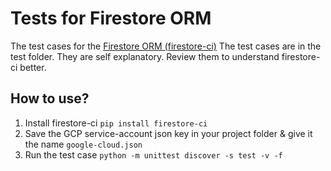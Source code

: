 # Tests for Firestore ORM

The test cases for the [Firestore ORM (firestore-ci)](https://github.com/crazynayan/firestore)
The test cases are in the test folder. They are self explanatory. 
Review them to understand firestore-ci better.

## How to use?
1. Install firestore-ci `pip install firestore-ci`
2. Save the GCP service-account json key in your project folder & give it the name `google-cloud.json`
3. Run the test case `python -m unittest discover -s test -v -f`